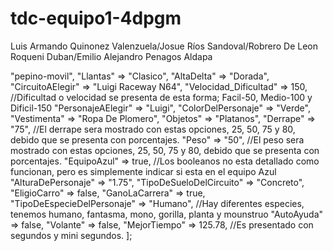 
# tdc-equipo1-4dpgm
Luis Armando Quinonez Valenzuela/Josue Ríos Sandoval/Robrero De Leon Roqueni Duban/Emilio Alejandro Penagos Aldapa
<?php
//Crear objeto JSON
//Crear un array
$UsuarioLuis = [
"Carro" => "pepino-movil",
"Llantas" => "Clasico",
"AltaDelta" => "Dorada",
"CircuitoAElegir" => "Luigi Raceway N64",
"Velocidad_Dificultad" => 150,
//Dificultad o velocidad se presenta de esta forma; Facil-50, Medio-100 y Dificil-150
"PersonajeAElegir" => "Luigi",
"ColorDelPersonaje" => "Verde",
"Vestimenta" => "Ropa De Plomero",
"Objetos" => "Platanos",
"Derrape" => "75",
//El derrape sera mostrado con estas opciones, 25, 50, 75 y 80, debido que se presenta con porcentajes.
"Peso" => "50",
//El peso sera mostrado con estas opciones, 25, 50, 75 y 80, debido que se presenta con porcentajes.
"EquipoAzul" => true,
//Los booleanos no esta detallado como funcionan, pero es simplemente indicar si esta en el equipo Azul
"AlturaDePersonaje" => "1.75",
"TipoDeSueloDelCircuito" => "Concreto",
"EligioCarro" => false,
"GanoLaCarrera" => true,
"TipoDeEspecieDelPersonaje" => "Humano",
//Hay diferentes especies, tenemos humano, fantasma, mono, gorilla, planta y mounstruo
"AutoAyuda" => false,
"Volante" => false,
"MejorTiempo" => 125.78,
//Es presentado con segundos y mini segundos.
];




